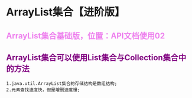 # ArrayList集合【进阶版】

## <span style="color:violet">ArrayList集合基础版，位置：API文档使用02</span>

## <span style="color:purple">ArrayList集合可以使用List集合与Collection集合中的方法</span>

```apl
1.java.util.ArrayList集合的存储结构是数组结构;
2.元素查找速度快，但是增删速度慢;
```

